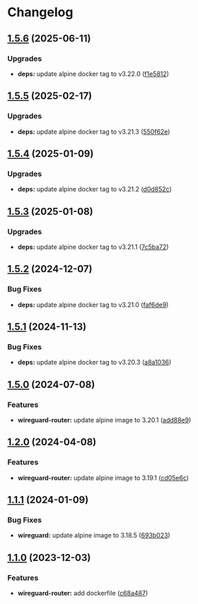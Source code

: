 # Changelog

## [1.5.6](https://github.com/lupusbytes/vpn-rtorrent-flood/compare/wireguard-router@v1.5.5...wireguard-router@v1.5.6) (2025-06-11)


### Upgrades

* **deps:** update alpine docker tag to v3.22.0 ([f1e5812](https://github.com/lupusbytes/vpn-rtorrent-flood/commit/f1e5812b55adf3fb0855683cb29858d02cb4bbc1))

## [1.5.5](https://github.com/lupusbytes/vpn-rtorrent-flood/compare/wireguard-router@v1.5.4...wireguard-router@v1.5.5) (2025-02-17)


### Upgrades

* **deps:** update alpine docker tag to v3.21.3 ([550f62e](https://github.com/lupusbytes/vpn-rtorrent-flood/commit/550f62eb68ad0ee57aeba8ff56dcabfc186437ec))

## [1.5.4](https://github.com/lupusbytes/vpn-rtorrent-flood/compare/wireguard-router@v1.5.3...wireguard-router@v1.5.4) (2025-01-09)


### Upgrades

* **deps:** update alpine docker tag to v3.21.2 ([d0d852c](https://github.com/lupusbytes/vpn-rtorrent-flood/commit/d0d852c50b31526714cb4f3a2554e0d52d456541))

## [1.5.3](https://github.com/lupusbytes/vpn-rtorrent-flood/compare/wireguard-router@v1.5.2...wireguard-router@v1.5.3) (2025-01-08)


### Upgrades

* **deps:** update alpine docker tag to v3.21.1 ([7c5ba72](https://github.com/lupusbytes/vpn-rtorrent-flood/commit/7c5ba72592283d0abef42ebf2b462e09711b3733))

## [1.5.2](https://github.com/lupusbytes/vpn-rtorrent-flood/compare/wireguard-router@v1.5.1...wireguard-router@v1.5.2) (2024-12-07)


### Bug Fixes

* **deps:** update alpine docker tag to v3.21.0 ([faf6de9](https://github.com/lupusbytes/vpn-rtorrent-flood/commit/faf6de94ad563cdfb2f854bd446e783c2643ee2e))

## [1.5.1](https://github.com/lupusbytes/vpn-rtorrent-flood/compare/wireguard-router-v1.5.0...wireguard-router@v1.5.1) (2024-11-13)


### Bug Fixes

* **deps:** update alpine docker tag to v3.20.3 ([a8a1036](https://github.com/lupusbytes/vpn-rtorrent-flood/commit/a8a10367916e91fd60a5062286b7c7a1ccd5316f))

## [1.5.0](https://github.com/lupusbytes/vpn-rtorrent-flood/compare/v1.4.0...v1.5.0) (2024-07-08)


### Features

* **wireguard-router:** update alpine image to 3.20.1 ([add88e9](https://github.com/lupusbytes/vpn-rtorrent-flood/commit/add88e93598cb76653f9a429c98a41be499314ba))

## [1.2.0](https://github.com/lupusbytes/vpn-rtorrent-flood/compare/v1.1.2...v1.2.0) (2024-04-08)


### Features

* **wireguard-router:** update alpine image to 3.19.1 ([cd05e6c](https://github.com/lupusbytes/vpn-rtorrent-flood/commit/cd05e6c0552e0b5592be85e35df4f957ee385dc7))

## [1.1.1](https://github.com/lupusbytes/vpn-rtorrent-flood/compare/v1.1.0...v1.1.1) (2024-01-09)


### Bug Fixes

* **wireguard:** update alpine image to 3.18.5 ([693b023](https://github.com/lupusbytes/vpn-rtorrent-flood/commit/693b023e026a82854fbfdd84d843da7fa3c1ccc4))

## [1.1.0](https://github.com/lupusbytes/vpn-rtorrent-flood/compare/v1.0.0...v1.1.0) (2023-12-03)


### Features

* **wireguard-router:** add dockerfile ([c68a487](https://github.com/lupusbytes/vpn-rtorrent-flood/commit/c68a48769e9ac07316088f88b7276c9d4dd39aaa))
